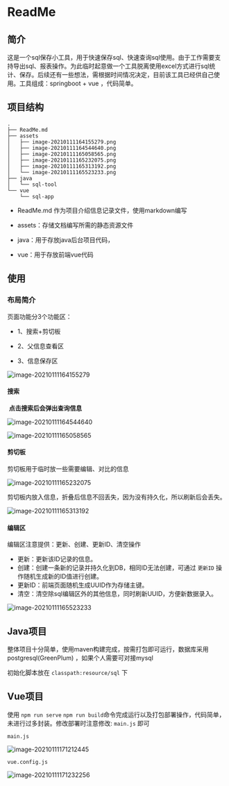 # ReadMe

## 简介

​		这是一个sql保存小工具，用于快速保存sql、快速查询sql使用。由于工作需要支持导出sql、报表操作。为此临时起意做一个工具脱离使用excel方式进行sql统计、保存。后续还有一些想法，需根据时间情况决定，目前该工具已经供自己使用。工具组成：springboot + vue ，代码简单。

## 项目结构

```
.
├── ReadMe.md
├── assets
│   ├── image-20210111164155279.png
│   ├── image-20210111164544640.png
│   ├── image-20210111165058565.png
│   ├── image-20210111165232075.png
│   ├── image-20210111165313192.png
│   └── image-20210111165523233.png
├── java
│   └── sql-tool
└── vue
    └── sql-app
```

- ReadMe.md 作为项目介绍信息记录文件，使用markdown编写

- assets：存储文档编写所需的静态资源文件

- java：用于存放java后台项目代码，

- vue：用于存放前端vue代码

  

## 使用

### 布局简介

页面功能分3个功能区：

- 1、搜索+剪切板

- 2、父信息查看区

- 3、信息保存区

![image-20210111164155279](assets/image-20210111164155279.png)

#### 搜索

​     **点击搜索后会弹出查询信息**

![image-20210111164544640](assets/image-20210111164544640.png)

![image-20210111165058565](assets/image-20210111165058565.png)



#### 剪切板

剪切板用于临时放一些需要编辑、对比的信息

![image-20210111165232075](assets/image-20210111165232075.png)

剪切板内放入信息，折叠后信息不回丢失，因为没有持久化，所以刷新后会丢失。

![image-20210111165313192](assets/image-20210111165313192.png)

#### 编辑区

编辑区注意提供：更新、创建、更新ID、清空操作

- 更新：更新该ID记录的信息。
- 创建：创建一条新的记录并持久化到DB，相同ID无法创建，可通过 `更新ID` 操作随机生成新的ID值进行创建。
- 更新ID：前端页面随机生成UUID作为存储主键。
- 清空：清空除sql编辑区外的其他信息，同时刷新UUID，方便新数据录入。

![image-20210111165523233](assets/image-20210111165523233.png)



## Java项目

整体项目十分简单，使用maven构建完成，按需打包即可运行，数据库采用postgresql(GreenPlum) ，如果个人需要可对接mysql

初始化脚本放在 `classpath:resource/sql` 下



## Vue项目

使用 `npm run serve` `npm run build`命令完成运行以及打包部署操作，代码简单，未进行过多封装。修改部署时注意修改: `main.js` 即可

`main.js`

![image-20210111171212445](assets/image-20210111171212445.png)

`vue.config.js`

![image-20210111171232256](assets/image-20210111171232256.png)

